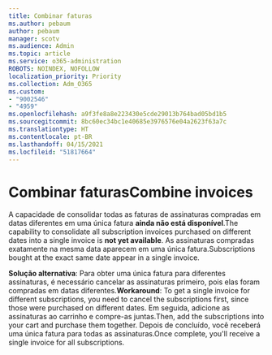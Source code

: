 ```yaml
---
title: Combinar faturas
ms.author: pebaum
author: pebaum
manager: scotv
ms.audience: Admin
ms.topic: article
ms.service: o365-administration
ROBOTS: NOINDEX, NOFOLLOW
localization_priority: Priority
ms.collection: Adm_O365
ms.custom:
- "9002546"
- "4959"
ms.openlocfilehash: a9f3fe8a8e223430e5cde29013b764bad05bd1b5
ms.sourcegitcommit: 8bc60ec34bc1e40685e3976576e04a2623f63a7c
ms.translationtype: HT
ms.contentlocale: pt-BR
ms.lasthandoff: 04/15/2021
ms.locfileid: "51817664"
---
```

# <a name="combine-invoices"></a><span data-ttu-id="a8680-102">Combinar faturas</span><span class="sxs-lookup"><span data-stu-id="a8680-102">Combine invoices</span></span>

<span data-ttu-id="a8680-103">A capacidade de consolidar todas as faturas de assinaturas compradas em datas diferentes em uma única fatura **ainda não está disponível**.</span><span class="sxs-lookup"><span data-stu-id="a8680-103">The capability to consolidate all subscription invoices purchased on different dates into a single invoice is **not yet available**.</span></span> <span data-ttu-id="a8680-104">As assinaturas compradas exatamente na mesma data aparecem em uma única fatura.</span><span class="sxs-lookup"><span data-stu-id="a8680-104">Subscriptions bought at the exact same date appear in a single invoice.</span></span>

<span data-ttu-id="a8680-105">**Solução alternativa**: Para obter uma única fatura para diferentes assinaturas, é necessário cancelar as assinaturas primeiro, pois elas foram compradas em datas diferentes.</span><span class="sxs-lookup"><span data-stu-id="a8680-105">**Workaround**: To get a single invoice for different subscriptions, you need to cancel the subscriptions first, since those were purchased on different dates.</span></span> <span data-ttu-id="a8680-106">Em seguida, adicione as assinaturas ao carrinho e compre-as juntas.</span><span class="sxs-lookup"><span data-stu-id="a8680-106">Then, add the subscriptions into your cart and purchase them together.</span></span> <span data-ttu-id="a8680-107">Depois de concluído, você receberá uma única fatura para todas as assinaturas.</span><span class="sxs-lookup"><span data-stu-id="a8680-107">Once complete, you'll receive a single invoice for all subscriptions.</span></span>
